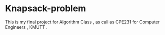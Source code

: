 # Knapsack-problem
This is my final project for Algorithm Class , as call as CPE231 for Computer Engineers , KMUTT .
